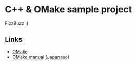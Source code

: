 # C++ & OMake sample project
FizzBuzz :)

## Links
* [OMake](http://omake.metaprl.org/)
* [OMake manual (Japanese)](http://omake-japanese.osdn.jp/)
